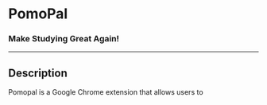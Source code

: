 # PomoPal
### Make Studying Great Again!
---
## Description
Pomopal is a Google Chrome extension that allows users to 
##
